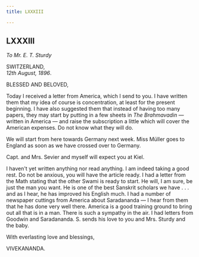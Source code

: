 ```yaml
---
title: LXXXIII

---
```





  

  


## LXXXIII

*To Mr. E. T. Sturdy*

SWITZERLAND,  
*12th August, 1896*.

BLESSED AND BELOVED,

Today I received a letter from America, which I send to you. I have
written them that my idea of course is concentration, at least for the
present beginning. I have also suggested them that instead of having too
many papers, they may start by putting in a few sheets in *The
Brahmavadin* — written in America — and raise the subscription a little
which will cover the American expenses. Do not know what they will do.

We will start from here towards Germany next week. Miss Müller goes to
England as soon as we have crossed over to Germany.

Capt. and Mrs. Sevier and myself will expect you at Kiel.

I haven't yet written anything nor read anything. I am indeed taking a
good rest. Do not be anxious, you will have the article ready. I had a
letter from the Math stating that the other Swami is ready to start. He
will, I am sure, be just the man you want. He is one of the best
Sanskrit scholars we have . . . and as I hear, he has improved his
English much. I had a number of newspaper cuttings from America about
Saradananda — I hear from them that he has done very well there. America
is a good training ground to bring out all that is in a man. There is
such a sympathy in the air. I had letters from Goodwin and Saradananda.
S. sends his love to you and Mrs. Sturdy and the baby.

With everlasting love and blessings,

VIVEKANANDA.


